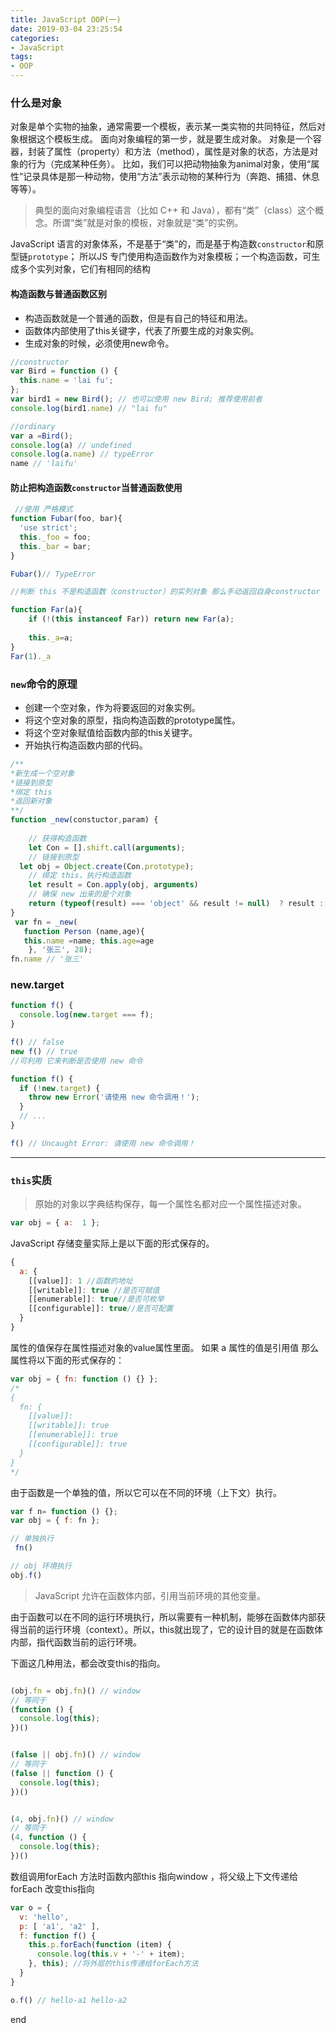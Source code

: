 ```yaml
---
title: JavaScript OOP(一)
date: 2019-03-04 23:25:54
categories:
- JavaScript
tags: 
- OOP
---
```


###  什么是对象 
<link href="../static/css/index.css" rel="stylesheet">
对象是单个实物的抽象，通常需要一个模板，表示某一类实物的共同特征，然后对象根据这个模板生成。
   面向对象编程的第一步，就是要生成对象。
 对象是一个容器，封装了属性（property）和方法（method），属性是对象的状态，方法是对象的行为（完成某种任务）。
比如，我们可以把动物抽象为animal对象，使用“属性”记录具体是那一种动物，使用“方法”表示动物的某种行为（奔跑、捕猎、休息等等）。

> 典型的面向对象编程语言（比如 C++ 和 Java），都有“类”（class）这个概念。所谓“类”就是对象的模板，对象就是“类”的实例。

JavaScript 语言的对象体系，不是基于“类”的，而是基于构造数`constructor`和原型链`prototype`；
所以JS <label>专门使用构造函数作为对象模板</label>；一个构造函数，可生成多个实列对象，它们有相同的结构

#### 构造函数与普通函数区别

- 构造函数就是一个普通的函数，但是有自己的特征和用法。
- 函数体内部使用了this关键字，代表了所要生成的对象实例。
- 生成对象的时候，必须使用new命令。
```javascript  
//constructor 
var Bird = function () {
  this.name = 'lai fu';
};
var bird1 = new Bird(); // 也可以使用 new Bird; 推荐使用前者
console.log(bird1.name) // "lai fu"

//ordinary
var a =Bird();
console.log(a) // undefined
console.log(a.name) // typeError
name // 'laifu'
```

#### 防止把构造函数`constructor`当普通函数使用

```javascript  
 //使用 严格模式
function Fubar(foo, bar){
  'use strict';
  this._foo = foo;
  this._bar = bar;
}

Fubar()// TypeError

//判断 this 不是构造函数（constructor）的实列对象 那么手动返回自身constructor

function Far(a){
    if (!(this instanceof Far)) return new Far(a);
    
    this._a=a;
}
Far(1)._a 
```

### `new`命令的原理

- 创建一个空对象，作为将要返回的对象实例。
- 将这个空对象的原型，指向构造函数的prototype属性。
- 将这个空对象赋值给函数内部的this关键字。
- 开始执行构造函数内部的代码。
 
```javascript   
/**
*新生成一个空对象
*链接到原型
*绑定 this
*返回新对象
**/
function _new(constuctor,param) {
  
    // 获得构造函数
    let Con = [].shift.call(arguments);
    // 链接到原型
  let obj = Object.create(Con.prototype);
    // 绑定 this，执行构造函数
    let result = Con.apply(obj, arguments)
    // 确保 new 出来的是个对象
    return (typeof(result) === 'object' && result != null)  ? result : obj
}
 var fn = _new(
   function Person (name,age){
   this.name =name; this.age=age
    }, '张三', 28);
fn.name // '张三'
```
### new.target

```javascript   
function f() {
  console.log(new.target === f);
}

f() // false
new f() // true 
//可利用 它来判断是否使用 new 命令

function f() {
  if (!new.target) {
    throw new Error('请使用 new 命令调用！');
  }
  // ...
}

f() // Uncaught Error: 请使用 new 命令调用！
```

---

### `this`实质

> 原始的对象以字典结构保存，每一个属性名都对应一个属性描述对象。

```javascript 
var obj = { a:  1 };
```
JavaScript 存储变量实际上是以下面的形式保存的。

```JavaScript   
{
  a: {
    [[value]]: 1 //函数的地址
    [[writable]]: true //是否可赋值
    [[enumerable]]: true//是否可枚举
    [[configurable]]: true//是否可配置
  }
}
```
<label>属性的值保存在属性描述对象的value属性里面。</label>
 如果 a 属性的值是<label>引用值</label> 那么属性将以下面的形式保存的：
```JavaScript   
var obj = { fn: function () {} };
/*
{
  fn: {
    [[value]]: 
    [[writable]]: true 
    [[enumerable]]: true 
    [[configurable]]: true 
  }
}
*/
```
由于函数是一个单独的值，所以它可以在不同的环境（上下文）执行。

``` JavaScript   
var f n= function () {};
var obj = { f: fn };

// 单独执行
 fn()

// obj 环境执行
obj.f()

```
> JavaScript 允许在函数体内部，引用当前环境的其他变量。

由于函数可以在不同的运行环境执行，所以需要有一种机制，能够在函数体内部获得当前的运行环境（context）。所以，this就出现了，它的设计目的就是在函数体内部，指代<label>函数当前的运行环境</label>。


下面这几种用法，都会改变this的指向。
``` javascript   

(obj.fn = obj.fn)() // window
// 等同于
(function () {
  console.log(this);
})()


(false || obj.fn)() // window
// 等同于
(false || function () {
  console.log(this);
})()


(4, obj.fn)() // window
// 等同于
(4, function () {
  console.log(this);
})()


```

数组调用forEach 方法时函数内部this 指向window ，将父级上下文传递给forEach 改变this指向
```javascript   
var o = {
  v: 'hello',
  p: [ 'a1', 'a2' ],
  f: function f() {
    this.p.forEach(function (item) {
      console.log(this.v + '-' + item);
    }, this); //将外层的this传递给forEach方法
  }
}

o.f() // hello-a1 hello-a2

```
end